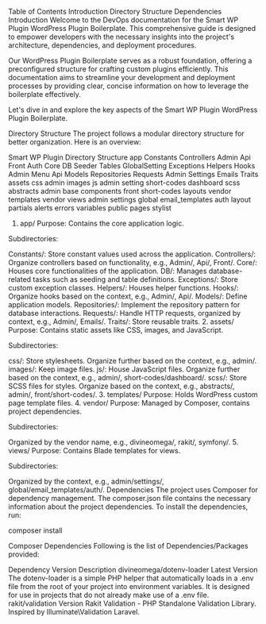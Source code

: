 Table of Contents
Introduction
Directory Structure
Dependencies
Introduction
Welcome to the DevOps documentation for the Smart WP Plugin WordPress Plugin Boilerplate. This comprehensive guide is designed to empower developers with the necessary insights into the project's architecture, dependencies, and deployment procedures.

Our WordPress Plugin Boilerplate serves as a robust foundation, offering a preconfigured structure for crafting custom plugins efficiently. This documentation aims to streamline your development and deployment processes by providing clear, concise information on how to leverage the boilerplate effectively.

Let's dive in and explore the key aspects of the Smart WP Plugin WordPress Plugin Boilerplate.

Directory Structure
The project follows a modular directory structure for better organization. Here is an overview:

Smart WP Plugin Directory Structure
app
Constants
Controllers
Admin
Api
Front
Auth
Core
DB
Seeder
Tables
GlobalSetting
Exceptions
Helpers
Hooks
Admin
Menu
Api
Models
Repositories
Requests
Admin
Settings
Emails
Traits
assets
css
admin
images
js
admin
setting
short-codes
dashboard
scss
abstracts
admin
base
components
front
short-codes
layouts
vendor
templates
vendor
views
admin
settings
global
email_templates
auth
layout
partials
alerts
errors
variables
public
pages
stylist
1. app/
Purpose: Contains the core application logic.

Subdirectories:

Constants/: Store constant values used across the application.
Controllers/: Organize controllers based on functionality, e.g., Admin/, Api/, Front/.
Core/: Houses core functionalities of the application.
DB/: Manages database-related tasks such as seeding and table definitions.
Exceptions/: Store custom exception classes.
Helpers/: Houses helper functions.
Hooks/: Organize hooks based on the context, e.g., Admin/, Api/.
Models/: Define application models.
Repositories/: Implement the repository pattern for database interactions.
Requests/: Handle HTTP requests, organized by context, e.g., Admin/, Emails/.
Traits/: Store reusable traits.
2. assets/
Purpose: Contains static assets like CSS, images, and JavaScript.

Subdirectories:

css/: Store stylesheets.
Organize further based on the context, e.g., admin/.
images/: Keep image files.
js/: House JavaScript files.
Organize further based on the context, e.g., admin/, short-codes/dashboard/.
scss/: Store SCSS files for styles.
Organize based on the context, e.g., abstracts/, admin/, front/short-codes/.
3. templates/
Purpose: Holds WordPress custom page template files.
4. vendor/
Purpose: Managed by Composer, contains project dependencies.

Subdirectories:

Organized by the vendor name, e.g., divineomega/, rakit/, symfony/.
5. views/
Purpose: Contains Blade templates for views.

Subdirectories:

Organized by the context, e.g., admin/settings/, global/email_templates/auth/.
Dependencies
The project uses Composer for dependency management. The composer.json file contains the necessary information about the project dependencies. To install the dependencies, run:

composer install

Composer Dependencies
Following is the list of Dependencies/Packages provided:

Dependency	Version	Description
divineomega/dotenv-loader	Latest Version	The dotenv-loader is a simple PHP helper that automatically loads in a .env file from the root of your project into environment variables. It is designed for use in projects that do not already make use of a .env file.
rakit/validation	Version	Rakit Validation - PHP Standalone Validation Library. Inspired by Illuminate\Validation Laravel.
